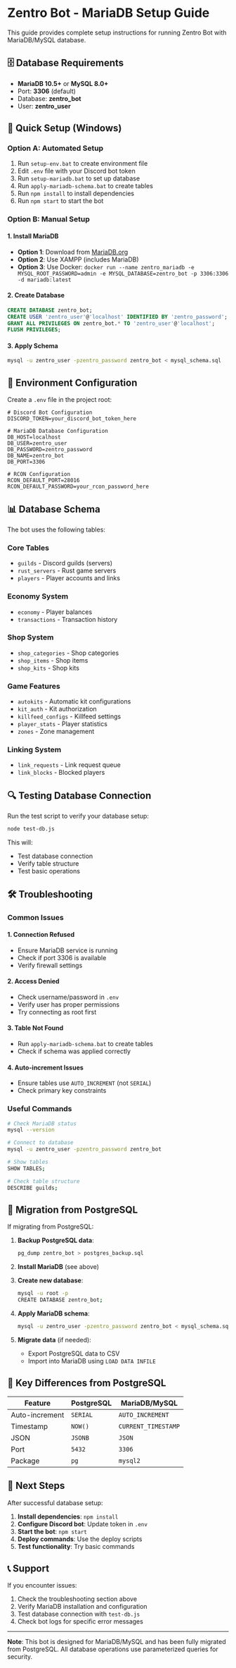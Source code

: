 # Zentro Bot - MariaDB Setup Guide

This guide provides complete setup instructions for running Zentro Bot with MariaDB/MySQL database.

## 🗄️ Database Requirements

- **MariaDB 10.5+** or **MySQL 8.0+**
- Port: **3306** (default)
- Database: **zentro_bot**
- User: **zentro_user**

## 🚀 Quick Setup (Windows)

### Option A: Automated Setup
1. Run `setup-env.bat` to create environment file
2. Edit `.env` file with your Discord bot token
3. Run `setup-mariadb.bat` to set up database
4. Run `apply-mariadb-schema.bat` to create tables
5. Run `npm install` to install dependencies
6. Run `npm start` to start the bot

### Option B: Manual Setup

#### 1. Install MariaDB
- **Option 1**: Download from [MariaDB.org](https://mariadb.org/download/)
- **Option 2**: Use XAMPP (includes MariaDB)
- **Option 3**: Use Docker: `docker run --name zentro_mariadb -e MYSQL_ROOT_PASSWORD=admin -e MYSQL_DATABASE=zentro_bot -p 3306:3306 -d mariadb:latest`

#### 2. Create Database
```sql
CREATE DATABASE zentro_bot;
CREATE USER 'zentro_user'@'localhost' IDENTIFIED BY 'zentro_password';
GRANT ALL PRIVILEGES ON zentro_bot.* TO 'zentro_user'@'localhost';
FLUSH PRIVILEGES;
```

#### 3. Apply Schema
```bash
mysql -u zentro_user -pzentro_password zentro_bot < mysql_schema.sql
```

## 🔧 Environment Configuration

Create a `.env` file in the project root:

```env
# Discord Bot Configuration
DISCORD_TOKEN=your_discord_bot_token_here

# MariaDB Database Configuration
DB_HOST=localhost
DB_USER=zentro_user
DB_PASSWORD=zentro_password
DB_NAME=zentro_bot
DB_PORT=3306

# RCON Configuration
RCON_DEFAULT_PORT=28016
RCON_DEFAULT_PASSWORD=your_rcon_password_here
```

## 📊 Database Schema

The bot uses the following tables:

### Core Tables
- `guilds` - Discord guilds (servers)
- `rust_servers` - Rust game servers
- `players` - Player accounts and links

### Economy System
- `economy` - Player balances
- `transactions` - Transaction history

### Shop System
- `shop_categories` - Shop categories
- `shop_items` - Shop items
- `shop_kits` - Shop kits

### Game Features
- `autokits` - Automatic kit configurations
- `kit_auth` - Kit authorization
- `killfeed_configs` - Killfeed settings
- `player_stats` - Player statistics
- `zones` - Zone management

### Linking System
- `link_requests` - Link request queue
- `link_blocks` - Blocked players

## 🔍 Testing Database Connection

Run the test script to verify your database setup:

```bash
node test-db.js
```

This will:
- Test database connection
- Verify table structure
- Test basic operations

## 🛠️ Troubleshooting

### Common Issues

#### 1. Connection Refused
- Ensure MariaDB service is running
- Check if port 3306 is available
- Verify firewall settings

#### 2. Access Denied
- Check username/password in `.env`
- Verify user has proper permissions
- Try connecting as root first

#### 3. Table Not Found
- Run `apply-mariadb-schema.bat` to create tables
- Check if schema was applied correctly

#### 4. Auto-increment Issues
- Ensure tables use `AUTO_INCREMENT` (not `SERIAL`)
- Check primary key constraints

### Useful Commands

```bash
# Check MariaDB status
mysql --version

# Connect to database
mysql -u zentro_user -pzentro_password zentro_bot

# Show tables
SHOW TABLES;

# Check table structure
DESCRIBE guilds;
```

## 🔄 Migration from PostgreSQL

If migrating from PostgreSQL:

1. **Backup PostgreSQL data**:
   ```bash
   pg_dump zentro_bot > postgres_backup.sql
   ```

2. **Install MariaDB** (see above)

3. **Create new database**:
   ```bash
   mysql -u root -p
   CREATE DATABASE zentro_bot;
   ```

4. **Apply MariaDB schema**:
   ```bash
   mysql -u zentro_user -pzentro_password zentro_bot < mysql_schema.sql
   ```

5. **Migrate data** (if needed):
   - Export PostgreSQL data to CSV
   - Import into MariaDB using `LOAD DATA INFILE`

## 📝 Key Differences from PostgreSQL

| Feature | PostgreSQL | MariaDB/MySQL |
|---------|------------|---------------|
| Auto-increment | `SERIAL` | `AUTO_INCREMENT` |
| Timestamp | `NOW()` | `CURRENT_TIMESTAMP` |
| JSON | `JSONB` | `JSON` |
| Port | `5432` | `3306` |
| Package | `pg` | `mysql2` |

## 🎯 Next Steps

After successful database setup:

1. **Install dependencies**: `npm install`
2. **Configure Discord bot**: Update token in `.env`
3. **Start the bot**: `npm start`
4. **Deploy commands**: Use the deploy scripts
5. **Test functionality**: Try basic commands

## 📞 Support

If you encounter issues:

1. Check the troubleshooting section above
2. Verify MariaDB installation and configuration
3. Test database connection with `test-db.js`
4. Check bot logs for specific error messages

---

**Note**: This bot is designed for MariaDB/MySQL and has been fully migrated from PostgreSQL. All database operations use parameterized queries for security. 
